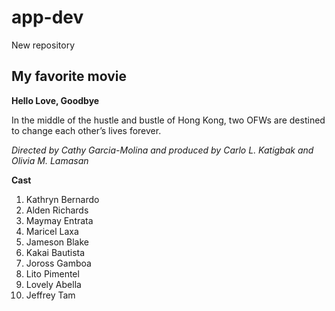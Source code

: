 # app-dev
New repository
## My favorite  movie

**Hello Love, Goodbye**

In the middle of the hustle and bustle of Hong Kong, two OFWs are destined to change each other’s lives forever.

*Directed by Cathy Garcia-Molina and produced by Carlo L. Katigbak and Olivia M. Lamasan*

**Cast**
1. Kathryn Bernardo
2. Alden Richards
3. Maymay Entrata
4. Maricel Laxa
5. Jameson Blake
6. Kakai Bautista
7. Joross Gamboa
8. 	Lito Pimentel
9. Lovely Abella
10. Jeffrey Tam
